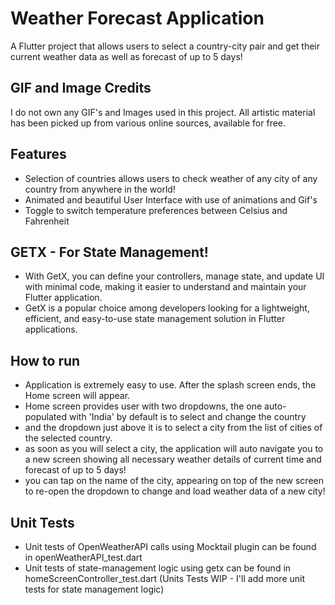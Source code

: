 # Weather Forecast Application

A Flutter project that allows users to select a country-city pair and get their current weather data as well as 
forecast of up to 5 days!

## GIF and Image Credits

I do not own any GIF's and Images used in this project.
All artistic material has been picked up from various online sources, available for free.

## Features

- Selection of countries allows users to check weather of any city of any country from anywhere in the world!
- Animated and beautiful User Interface with use of animations and Gif's
- Toggle to switch temperature preferences between Celsius and Fahrenheit

## GETX - For State Management!

- With GetX, you can define your controllers, manage state, and update UI with minimal code, making it easier to understand and maintain your Flutter application.
- GetX is a popular choice among developers looking for a lightweight, efficient, and easy-to-use state management solution in Flutter applications.

## How to run

- Application is extremely easy to use. After the splash screen ends, the Home screen will appear.
- Home screen provides user with two dropdowns, the one auto-populated with 'India' by default is to select and change the country
- and the dropdown just above it is to select a city from the list of cities of the selected country.
- as soon as you will select a city, the application will auto navigate you to a new screen showing all necessary weather details of current time and forecast of up to 5 days!
- you can tap on the name of the city, appearing on top of the new screen to re-open the dropdown to change and load weather data of a new city!

## Unit Tests

- Unit tests of OpenWeatherAPI calls using Mocktail plugin can be found in openWeatherAPI_test.dart
- Unit tests of state-management logic using getx can be found in homeScreenController_test.dart
  (Units Tests WIP - I'll add more unit tests for state management logic)


